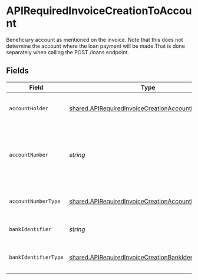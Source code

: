# APIRequiredInvoiceCreationToAccount

Beneficiary account as mentioned on the invoice. Note that this does not determine the account where the loan payment will be made.That is done separately when calling the POST /loans endpoint.


## Fields

| Field                                                                                                                      | Type                                                                                                                       | Required                                                                                                                   | Description                                                                                                                |
| -------------------------------------------------------------------------------------------------------------------------- | -------------------------------------------------------------------------------------------------------------------------- | -------------------------------------------------------------------------------------------------------------------------- | -------------------------------------------------------------------------------------------------------------------------- |
| `accountHolder`                                                                                                            | [shared.APIRequiredInvoiceCreationAccountHolder](../../models/shared/apirequiredinvoicecreationaccountholder.md)           | :heavy_minus_sign:                                                                                                         | The business owning the account.                                                                                           |
| `accountNumber`                                                                                                            | *string*                                                                                                                   | :heavy_check_mark:                                                                                                         | The account identifier. Only IBANs are supported at the moment.                                                            |
| `accountNumberType`                                                                                                        | [shared.APIRequiredInvoiceCreationAccountNumberType](../../models/shared/apirequiredinvoicecreationaccountnumbertype.md)   | :heavy_minus_sign:                                                                                                         | The type of account number (e.g. IBAN).                                                                                    |
| `bankIdentifier`                                                                                                           | *string*                                                                                                                   | :heavy_minus_sign:                                                                                                         | The identifier of the bank.                                                                                                |
| `bankIdentifierType`                                                                                                       | [shared.APIRequiredInvoiceCreationBankIdentifierType](../../models/shared/apirequiredinvoicecreationbankidentifiertype.md) | :heavy_minus_sign:                                                                                                         | The type of bank identifier (e.g. BIC).                                                                                    |